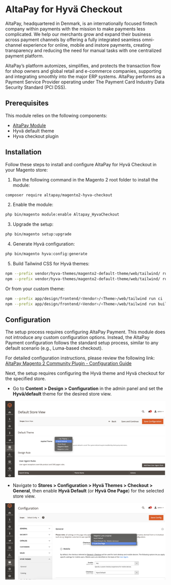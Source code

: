 # AltaPay for Hyvä Checkout

AltaPay, headquartered in Denmark, is an internationally focused fintech company within payments with the mission to make payments less complicated. We help our merchants grow and expand their business across payment channels by offering a fully integrated seamless omni-channel experience for online, mobile and instore payments, creating transparency and reducing the need for manual tasks with one centralized payment platform.

AltaPay’s platform automizes, simplifies, and protects the transaction flow for shop owners and global retail and e-commerce companies, supporting and integrating smoothly into the major ERP systems. AltaPay performs as a Payment Service Provider operating under The Payment Card Industry Data Security Standard (PCI DSS).

## Prerequisites
This module relies on the following components:
- [AltaPay Module](https://github.com/AltaPay/plugin-magento2-community)
- Hyvä default theme
- Hyva checkout plugin

## Installation
Follow these steps to install and configure AltaPay for Hyvä Checkout in your Magento store:

1. Run the following command in the Magento 2 root folder to install the module:
```bash
composer require altapay/magento2-hyva-checkout
``` 
2. Enable the module:
```bash
php bin/magento module:enable Altapay_HyvaCheckout
``` 
3. Upgrade the setup:
```bash
php bin/magento setup:upgrade
```
4. Generate Hyvä configuration:
```bash
php bin/magento hyva:config:generate
```
5. Build Tailwind CSS for Hyvä themes:
```bash
npm --prefix vendor/hyva-themes/magento2-default-theme/web/tailwind/ run ci
npm --prefix vendor/hyva-themes/magento2-default-theme/web/tailwind/ run build-prod
```
Or from your custom theme:
```bash
npm --prefix app/design/frontend/<Vendor>/<Theme>/web/tailwind run ci
npm --prefix app/design/frontend/<Vendor>/<Theme>/web/tailwind run build-prod
```

## Configuration

The setup process requires configuring AltaPay Payment. This module does not introduce any custom configuration options. Instead, the AltaPay Payment configuration follows the standard setup process, similar to any default scenario (e.g., Luma-based checkout).

For detailed configuration instructions, please review the following link:
[AltaPay Magento 2 Community Plugin - Configuration Guide](https://github.com/AltaPay/plugin-magento2-community/wiki)

Next, the setup requires configuring the Hyvä theme and Hyvä checkout for the specified store.

- Go to **Content > Design > Configuration** in the admin panel and set the **Hyvä/default** theme for the desired store view.

![configure_hyva_theme](docs/configure_hyva_theme.png)

- Navigate to **Stores > Configuration > Hyvä Themes > Checkout > General**, then enable **Hyvä Default** (or **Hyvä One Page**) for the selected store view.


![hyva_checkout](docs/hyva_checkout.png)
